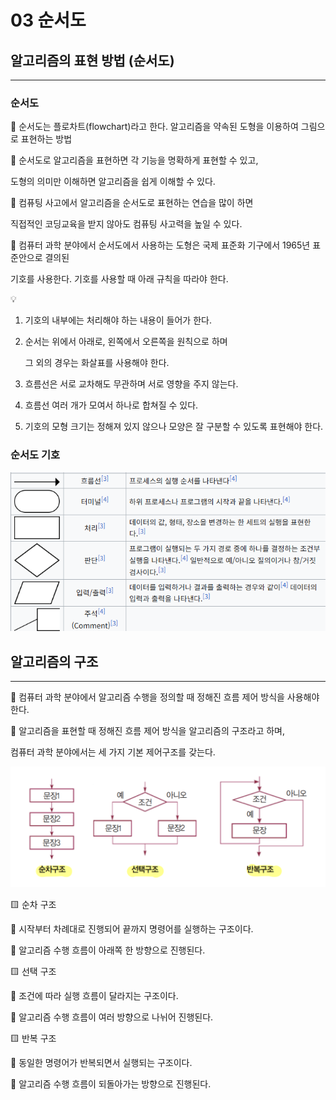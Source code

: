 # 03 순서도

## 알고리즘의 표현 방법 (순서도)

---

### 순서도

🔹 순서도는 플로차트(flowchart)라고 한다. 알고리즘을 약속된 도형을 이용하여 그림으로 표현하는 방법

🔹 순서도로 알고리즘을 표현하면 각 기능을 명확하게 표현할 수 있고,

도형의 의미만 이해하면 알고리즘을 쉽게 이해할 수 있다.

🔹 컴퓨팅 사고에서 알고리즘을 순서도로 표현하는 연습을 많이 하면

직접적인 코딩교육을 받지 않아도 컴퓨팅 사고력을 높일 수 있다.

🔹 컴퓨터 과학 분야에서 순서도에서 사용하는 도형은 국제 표준화 기구에서 1965년 표준안으로 결의된

기호를 사용한다. 기호를 사용할 때 아래 규칙을 따라야 한다.

<aside>
💡

1. 기호의 내부에는 처리해야 하는 내용이 들어가 한다.
2. 순서는 위에서 아래로, 왼쪽에서 오른쪽을 원칙으로 하며
    
    그 외의 경우는 화살표를 사용해야 한다.
    
3. 흐름선은 서로 교차해도 무관하며 서로 영향을 주지 않는다.
4. 흐름선 여러 개가 모여서 하나로 합쳐질 수 있다.
5. 기호의 모형 크기는 정해져 있지 않으나 모양은 잘 구분할 수 있도록 표현해야 한다.
</aside>

### 순서도 기호

![image.png](image.png)

## 알고리즘의 구조

---

🔹 컴퓨터 과학 분야에서 알고리즘 수행을 정의할 때 정해진 흐름 제어 방식을 사용해야 한다.

🔹 알고리즘을 표현할 때 정해진 흐름 제어 방식을 알고리즘의 구조라고 하며,

컴퓨터 과학 분야에서는 세 가지 기본 제어구조를 갖는다.

![image.png](image%201.png)

🟨 순차 구조

🔹 시작부터 차례대로 진행되어 끝까지 명령어를 실행하는 구조이다.

🔹 알고리즘 수행 흐름이 아래쪽 한 방향으로 진행된다.

🟨 선택 구조

🔹 조건에 따라 실행 흐름이 달라지는 구조이다.

🔹 알고리즘 수행 흐름이 여러 방향으로 나뉘어 진행된다.

🟨 반복 구조

🔹 동일한 명령어가 반복되면서 실행되는 구조이다.

🔹 알고리즘 수행 흐름이 되돌아가는 방향으로 진행된다.